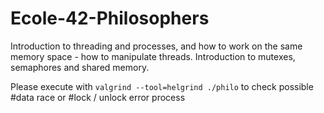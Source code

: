 # Ecole-42-Philosophers
Introduction to threading and processes, and how to work on the same memory space - how to manipulate threads. Introduction to mutexes, semaphores and shared memory.


Please execute with `valgrind --tool=helgrind ./philo` to check possible #data race or #lock / unlock error process
